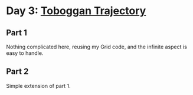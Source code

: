 # Day 3: [Toboggan Trajectory](https://adventofcode.com/2020/day/3)

## Part 1

Nothing complicated here, reusing my Grid code, and the infinite aspect is easy to handle.

## Part 2

Simple extension of part 1.